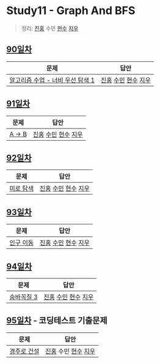 # Study11 - Graph And BFS
> 정리: [진홍](self_study/kjh.md) 수민 [현수](self_study/hhs.md) [지우](self_study/sjw.md)

## [90일차](90Day)

| 문제                 | 답안                |
| -------------------- | ------------------- |
| [알고리즘 수업 - 너비 우선 탐색 1](https://www.acmicpc.net/problem/24444) | [진홍](Day90/kjh.kt) [수민](Day90/ysmC.cpp) [현수](Day90/hhs.java) [지우](Day90/sjw.java) |

## [91일차](Day91)

| 문제                 | 답안                |
| -------------------- | ------------------- |
| [A → B](https://www.acmicpc.net/problem/16953) | [진홍](Day91/kjh.kt) [수민](Day91/ysmC.cpp) [현수](Day91/hhs.java) [지우](Day91/sjw.java) |

## [92일차](Day92)

| 문제                 | 답안                |
| -------------------- | ------------------- |
| [미로 탐색](https://www.acmicpc.net/problem/2178) | [진홍](Day92/kjh.kt) [수민](Day92/ysmReC.cpp) [현수](Day92/hhs.java) [지우](Day92/sjw.java) |

## [93일차](Day93)

| 문제                 | 답안                |
| -------------------- | ------------------- |
| [인구 이동](https://www.acmicpc.net/problem/16234) | [진홍](Day93/kjh.java) [수민](Day92/ysmReC.cpp) [현수](Day93/hhs.java) [지우](Day93/sjw.java) |

## [94일차](Day94)

| 문제             | 답안                |
|----------------| ------------------- |
| [숨바꼭질 3](https://www.acmicpc.net/problem/13549) | [진홍](Day94/kjh.kt) [수민](Day94/ysmC.cpp) [현수](Day94/hhs.java) [지우](Day94/sjw.java) |

## [95일차](Day95) - 코딩테스트 기출문제

| 문제                 | 답안                            |
| -------------------- |-------------------------------|
| [경주로 건설](https://school.programmers.co.kr/learn/courses/30/lessons/67259) | [진홍](Day95/kjh.kt) 수민 [현수](Day95/hhs.java) [지우](Day95/sjw.java) |
